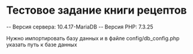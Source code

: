 # Тестовое задание книги рецептов


-- Версия сервера: 10.4.17-MariaDB
-- Версия PHP: 7.3.25

Нужно импортировать базу данных и в файле config/db_config.php указать путь к базе данных
